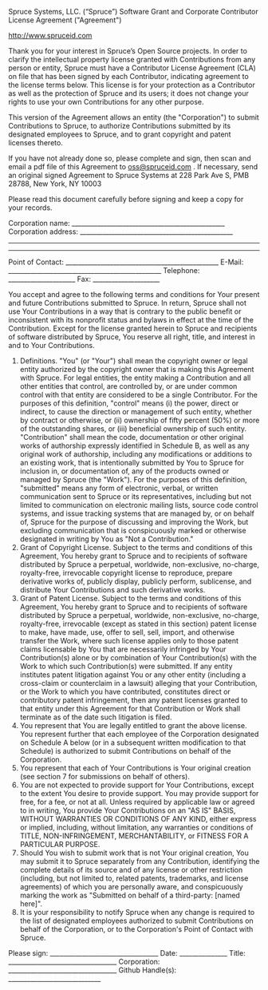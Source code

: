 Spruce Systems, LLC. (“Spruce”)
 Software Grant and Corporate Contributor License Agreement ("Agreement")

 http://www.spruceid.com

Thank you for your interest in Spruce’s Open Source projects. In order to
clarify the intellectual property license granted with Contributions from any
person or entity, Spruce must have a Contributor License Agreement (CLA) on
file that has been signed by each Contributor, indicating agreement to the
license terms below. This license is for your protection as a Contributor as
well as the protection of Spruce and its users; it does not change your
rights to use your own Contributions for any other purpose.

 This version of the Agreement allows an entity (the "Corporation") to
submit Contributions to Spruce, to authorize Contributions submitted by its
designated employees to Spruce, and to grant copyright and patent licenses
thereto.

 If you have not already done so, please complete and sign, then scan and
email a pdf file of this Agreement to oss@spruceid.com . If necessary, send
an original signed Agreement to Spruce Systems at 228 Park Ave S, PMB 28788,
New York, NY 10003

 Please read this document carefully before signing and keep a copy for
 your records.

 Corporation name: ________________________________________________
 Corporation address: ________________________________________________
 ________________________________________________
 ________________________________________________
 Point of Contact: ________________________________________________
 E-Mail: ________________________________________________
 Telephone: _____________________ Fax: _____________________

 You accept and agree to the following terms and conditions for Your
present and future Contributions submitted to Spruce. In return, Spruce shall
not use Your Contributions in a way that is contrary to the public benefit or
inconsistent with its nonprofit status and bylaws in effect at the time of
the Contribution. Except for the license granted herein to Spruce and
recipients of software distributed by Spruce, You reserve all right, title,
and interest in and to Your Contributions.
 1. Definitions.
 "You" (or "Your") shall mean the copyright owner or legal entity
 authorized by the copyright owner that is making this Agreement
 with Spruce. For legal entities, the entity making a
 Contribution and all other entities that control, are controlled by,
 or are under common control with that entity are considered to be a
 single Contributor. For the purposes of this definition, "control"
 means (i) the power, direct or indirect, to cause the direction or
 management of such entity, whether by contract or otherwise, or
 (ii) ownership of fifty percent (50%) or more of the outstanding
 shares, or (iii) beneficial ownership of such entity.
 "Contribution" shall mean the code, documentation or other original
 works of authorship expressly identified in Schedule B, as well as
 any original work of authorship, including any modifications or
 additions to an existing work, that is intentionally
 submitted by You to Spruce for inclusion in, or
 documentation of, any of the products owned or managed by
 Spruce (the "Work"). For the purposes of this definition,
 "submitted" means any form of electronic, verbal, or written
 communication sent to Spruce or its representatives,
 including but not limited to communication on electronic mailing
 lists, source code control systems, and issue tracking systems
 that are managed by, or on behalf of, Spruce for the
 purpose of discussing and improving the Work, but excluding
 communication that is conspicuously marked or otherwise designated
 in writing by You as "Not a Contribution."
 2. Grant of Copyright License. Subject to the terms and conditions
 of this Agreement, You hereby grant to Spruce and to
 recipients of software distributed by Spruce a perpetual,
 worldwide, non-exclusive, no-charge, royalty-free, irrevocable
 copyright license to reproduce, prepare derivative works of,
 publicly display, publicly perform, sublicense, and distribute
 Your Contributions and such derivative works.
 3. Grant of Patent License. Subject to the terms and conditions of
 this Agreement, You hereby grant to Spruce and to recipients
 of software distributed by Spruce a perpetual, worldwide,
 non-exclusive, no-charge, royalty-free, irrevocable (except as
 stated in this section) patent license to make, have made, use,
 offer to sell, sell, import, and otherwise transfer the Work,
 where such license applies only to those patent claims licensable
 by You that are necessarily infringed by Your Contribution(s)
 alone or by combination of Your Contribution(s) with the Work to
 which such Contribution(s) were submitted. If any entity institutes
 patent litigation against You or any other entity (including a
 cross-claim or counterclaim in a lawsuit) alleging that your
 Contribution, or the Work to which you have contributed, constitutes
 direct or contributory patent infringement, then any patent licenses
 granted to that entity under this Agreement for that Contribution or
 Work shall terminate as of the date such litigation is filed.
 4. You represent that You are legally entitled to grant the above
 license. You represent further that each employee of the
 Corporation designated on Schedule A below (or in a subsequent
 written modification to that Schedule) is authorized to submit
 Contributions on behalf of the Corporation.
 5. You represent that each of Your Contributions is Your original
 creation (see section 7 for submissions on behalf of others).
 6. You are not expected to provide support for Your Contributions,
 except to the extent You desire to provide support. You may provide
 support for free, for a fee, or not at all. Unless required by
 applicable law or agreed to in writing, You provide Your
 Contributions on an "AS IS" BASIS, WITHOUT WARRANTIES OR CONDITIONS
 OF ANY KIND, either express or implied, including, without
 limitation, any warranties or conditions of TITLE, NON-INFRINGEMENT,
 MERCHANTABILITY, or FITNESS FOR A PARTICULAR PURPOSE.
 7. Should You wish to submit work that is not Your original creation,
 You may submit it to Spruce separately from any
 Contribution, identifying the complete details of its source and
 of any license or other restriction (including, but not limited
 to, related patents, trademarks, and license agreements) of which
 you are personally aware, and conspicuously marking the work as
 "Submitted on behalf of a third-party: [named here]".
 8. It is your responsibility to notify Spruce when any change
 is required to the list of designated employees authorized to submit
 Contributions on behalf of the Corporation, or to the Corporation's
 Point of Contact with Spruce.

 Please sign: __________________________________ Date: _______________
 Title: __________________________________
 Corporation: __________________________________
 Github Handle(s): _____________________________

